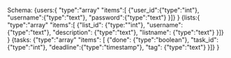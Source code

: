 Schema:
{users:{ "type":"array" "items":[ {"user_id":{"type":"int"}, "username":{"type":"text"}, "password":{"type":"text"} }]}
}
{lists:{ "type":"array" "items":[ {"list_id": {"type:""int"}, "username": {"type":"text"}, "description": {"type":"text"}, "listname": {"type":"text"} }]}
}
{tasks: {"type":"array" "items": [ {"done": {"type":"boolean"}, "task_id":{"type":"int"}, "deadline":{"type":"timestamp"}, "tag": {"type":"text"} }]}
}

